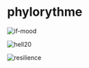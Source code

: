 # phylorythme

![if-mood](https://user-images.githubusercontent.com/61543927/230213178-fda2cb13-9329-49e6-9712-83f87fe51736.png)

![hell20](https://user-images.githubusercontent.com/61543927/230210670-503113c7-fd0d-462f-9c5a-c4cc14947cad.png)

![resilience](https://user-images.githubusercontent.com/61543927/230212504-2b2e6846-8ea4-4a6c-85bf-b3ad575eaf1f.png)
